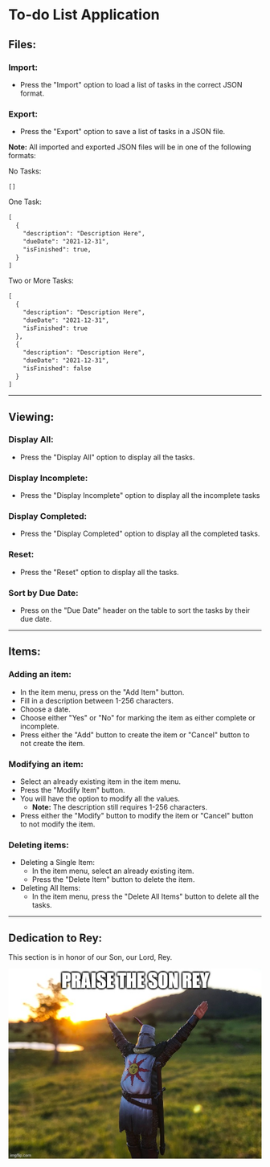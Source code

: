 # To-do List Application

## Files:

### Import:

* Press the "Import" option to load a list of tasks in the correct JSON format.

### Export:

* Press the "Export" option to save a list of tasks in a JSON file.

**Note:** All imported and exported JSON files will be in one of the following formats:

No Tasks:

    []

One Task:

    [
      {
        "description": "Description Here",
        "dueDate": "2021-12-31",
        "isFinished": true,
      }
    ]

Two or More Tasks:

    [
      {
        "description": "Description Here",
        "dueDate": "2021-12-31",
        "isFinished": true
      },
      {
        "description": "Description Here",
        "dueDate": "2021-12-31",
        "isFinished": false
      }
    ]

***

## Viewing:

### Display All:

* Press the "Display All" option to display all the tasks.

### Display Incomplete:

* Press the "Display Incomplete" option to display all the incomplete tasks

### Display Completed:

* Press the "Display Completed" option to display all the completed tasks.

### Reset:

* Press the "Reset" option to display all the tasks.

### Sort by Due Date:

* Press on the "Due Date" header on the table to sort the tasks by their due date.

***  

## Items:

### Adding an item:

* In the item menu, press on the "Add Item" button.
* Fill in a description between 1-256 characters.
* Choose a date.
* Choose either "Yes" or "No" for marking the item as either complete or incomplete.
* Press either the "Add" button to create the item or "Cancel" button to not create the item.

### Modifying an item:

* Select an already existing item in the item menu.
* Press the "Modify Item" button.
* You will have the option to modify all the values.
    * **Note:** The description still requires 1-256 characters.
* Press either the "Modify" button to modify the item or "Cancel" button to not modify the item.

### Deleting items:

* Deleting a Single Item:
    * In the item menu, select an already existing item.
    * Press the "Delete Item" button to delete the item.
* Deleting All Items:
    * In the item menu, press the "Delete All Items" button to delete all the tasks.

***

## Dedication to Rey:

This section is in honor of our Son, our Lord, Rey.

![picture](images/ReyDedication.jpg)